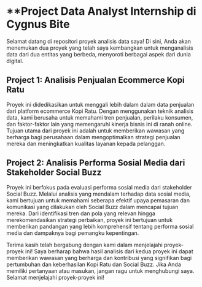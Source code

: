 # **Project Data Analyst Internship di Cygnus Bite
Selamat datang di repositori proyek analisis data saya! Di sini, Anda akan menemukan dua proyek yang telah saya kembangkan untuk menganalisis data dari dua entitas yang berbeda, menyoroti berbagai aspek dari dunia digital.

## Project 1: Analisis Penjualan Ecommerce Kopi Ratu

Proyek ini didedikasikan untuk menggali lebih dalam dalam data penjualan dari platform ecommerce Kopi Ratu. Dengan menggunakan teknik analisis data, kami berusaha untuk memahami tren penjualan, perilaku konsumen, dan faktor-faktor lain yang memengaruhi kinerja bisnis ini di ranah online. Tujuan utama dari proyek ini adalah untuk memberikan wawasan yang berharga bagi perusahaan dalam mengoptimalkan strategi penjualan mereka dan meningkatkan kualitas layanan kepada pelanggan.

## Project 2: Analisis Performa Sosial Media dari Stakeholder Social Buzz

Proyek ini berfokus pada evaluasi performa sosial media dari stakeholder Social Buzz. Melalui analisis yang mendalam terhadap data sosial media, kami bertujuan untuk memahami seberapa efektif upaya pemasaran dan komunikasi yang dilakukan oleh Social Buzz dalam mencapai tujuan mereka. Dari identifikasi tren dan pola yang relevan hingga merekomendasikan strategi perbaikan, proyek ini bertujuan untuk memberikan pandangan yang lebih komprehensif tentang performa sosial media dan dampaknya bagi pemangku kepentingan.

Terima kasih telah bergabung dengan kami dalam menjelajahi proyek-proyek ini! Saya berharap bahwa hasil analisis dari kedua proyek ini dapat memberikan wawasan yang berharga dan kontribusi yang signifikan bagi pertumbuhan dan keberhasilan Kopi Ratu dan Social Buzz. Jika Anda memiliki pertanyaan atau masukan, jangan ragu untuk menghubungi saya. Selamat menjelajahi proyek-proyek ini!
